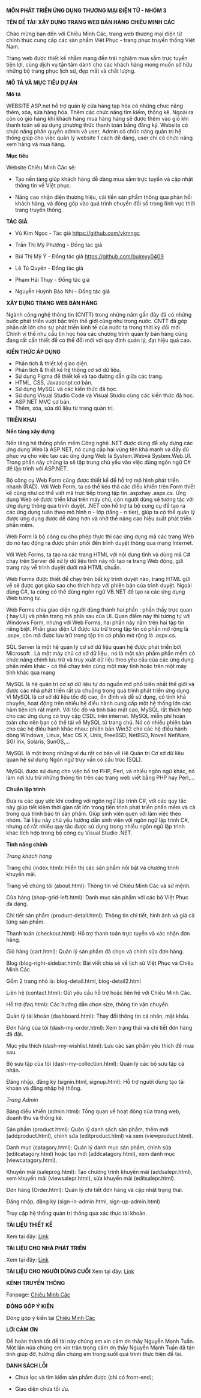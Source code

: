 
**MÔN PHÁT TRIỂN ỨNG DỤNG THƯƠNG MẠI ĐIỆN TỬ - NHÓM 3**

**TÊN ĐỀ TÀI: XÂY DỰNG TRANG WEB BÁN HÀNG CHIÊU MINH CÁC**

Chào mừng bạn đến với Chiêu Minh Các, trang web thương mại điện tử chính thức cung cấp các sản phẩm Việt Phục - trang phục truyền thống Việt Nam.

Trang web được thiết kế nhằm mang đến trải nghiệm mua sắm trực tuyến tiện lợi, cùng dịch vụ tận tâm dành cho các khách hàng mong muốn sở hữu những bộ trang phục lịch sử, đẹp mắt và chất lượng.

**MÔ TẢ VÀ MỤC TIÊU DỰ ÁN**

**Mô tả**

WEBSITE ASP.net hỗ trợ quản lý cửa hàng tạp hóa có những chưc năng thêm, xóa, sửa hàng hóa. Thêm các chức năng tìm kiếm, thống kê. Ngoài ra còn có giỏ hàng khi khách hàng mua hàng hàng sẽ được thêm vào giỏ khi thanh toán sẽ sử dụng phương thức thanh toán bằng đăng ký. Website có chức năng phân quyền admin và user, Admin có chức năng quản trị hệ thống giúp cho việc quản lý website 1 cách dễ dàng, user chỉ có chức năng xem hàng và mua hàng.

**Mục tiêu**

Website Chiêu Minh Các sẽ:

- Tạo nền tảng giúp khách hàng dễ dàng mua sắm trực tuyến và cập nhật thông tin về Việt phục.

- Nâng cao nhận diện thương hiệu, cải tiến sản phẩm thông qua phản hồi khách hàng, và đóng góp vào quá trình chuyển đổi số trong lĩnh vực thời trang truyền thống.

**TÁC GIẢ**

- Vũ Kim Ngọc - Tác giả https://github.com/vkmngc

- Trần Thị Mỹ Phường - Đồng tác giả

- Bùi Thị Mỹ Ý - Đồng tác giả https://github.com/buimyy0409

- Lê Tú Quyên - Đồng tác giả

- Phạm Hải Thụy - Đồng tác giả

- Nguyễn Huỳnh Bảo Nhị - Đồng tác giả

**XÂY DỰNG TRANG WEB BÁN HÀNG**

Ngành công nghệ thông tin (CNTT) trong những năm gần đây đã có những bước phát triển vượt bậc trên thế giới cũng như trong nước. CNTT đã góp phần rất lớn cho sự phát triển kinh tế của nước ta trong thời kỳ đổi mới. Chính vì thế nhu cầu tin học hóa các chương trình quản lý bán hàng cũng đang rất cần thiết để có thể đổi mới với quy định quản lý, đạt hiệu quả cao.

**KIẾN THỨC ÁP DỤNG**
- Phân tích & thiết kế giao diện.
- Phân tích & thiết kế hệ thống cơ sở dữ liệu.
- Sử dụng Figma để thiết kế và tạo đường dẫn giữa các trang.
- HTML, CSS, Javascript cơ bản.
- Sử dụng MySQL và các kiến thức đã học.
- Sử dụng Visual Studio Code và Visual Studio cùng các kiến thức đã học.
- ASP.NET MVC cơ bản.
- Thêm, xóa, sửa dữ liệu từ trang quản trị.

**TRIỂN KHAI**

**Nền tảng xây dựng**

Nền tảng hệ thống phần mềm Công nghệ .NET được dùng để xây dựng các ứng dụng Web là ASP.NET, nó cung cấp hai vùng tên khá mạnh và đầy đủ phục vụ cho việc tạo các ứng dụng Web là System.Webvà System.Web.UI. Trong phần này chúng ta sẽ tập trung chủ yếu vào việc dùng ngôn ngữ C# để lập trình với ASP.NET.

Bộ công cụ Web Form cũng được thiết kế để hỗ trợ mô hình phát triển nhanh (RAD). Với Web Form, ta có thể kéo thả các điều khiển trên Form thiết kế cũng như có thể viết mã trực tiếp trong tập tin .aspxhay .aspx.cs. Ứng dụng Web sẽ được triển khai trên máy chủ, còn người dùng sẽ tương tác với ứng dụng thông qua trình duyệt. .NET còn hỗ trợ ta bộ cung cụ để tạo ra các ứng dụng tuân theo mô hình n - lớp (tầng - n tier), giúp ta có thể quản lý được ứng dụng được dễ dàng hơn và nhờ thế nâng cao hiệu suất phát triển phần mềm.

Web Form là bộ công cụ cho phép thực thi các ứng dụng mà các trang Web do nó tạo động ra được phân phối đến trình duyệt thông qua mạng Internet.

Với Web Forms, ta tạo ra các trang HTML với nội dung tĩnh và dùng mã C# chạy trên Server để xử lý dữ liệu tĩnh này rồi tạo ra trang Web động, gửi trang này về trình duyệt dưới mã HTML chuẩn.

Web Forms được thiết để chạy trên bất kỳ trình duyệt nào, trang HTML gửi về sẽ được gọt giũa sao cho thích hợp với phiên bản của trình duyệt. Ngoài dùng C#, ta cũng có thể dùng ngôn ngữ VB.NET để tạo ra các ứng dụng Web tương tự.

Web Forms chia giao diện người dùng thành hai phần : phần thấy trực quan ( hay UI) và phần trang mã phía sau của UI. Quan điểm này thì tương tự với Windows Form, nhưng với Web Forms, hai phần này nằm trên hai tập tin riêng biệt. Phần giao diện UI được lưu trữ trong tập tin có phần mở rộng là .aspx, còn mã được lưu trữ trong tập tin có phần mở rộng là .aspx.cs.

SQL Server là một hệ quản lý cơ sở dữ liệu quan hệ được phát triển bởi Microsoft . Là một máy chủ cơ sở dữ liệu , nó là một sản phẩm phần mềm có chức năng chính lưu trữ và truy xuất dữ liệu theo yêu cầu của các ứng dụng phần mềm khác - có thể chạy trên cùng một máy tính hoặc trên một máy tính khác qua mạng

MySQL là hệ quản trị cơ sở dữ liệu tự do nguồn mở phổ biến nhất thế giới và được các nhà phát triển rất ưa chuộng trong quá trình phát triển ứng dụng. Vì MySQL là cơ sở dữ liệu tốc độ cao, ổn định và dễ sử dụng, có tính khả chuyển, hoạt động trên nhiều hệ điều hành cung cấp một hệ thống lớn các hàm tiện ích rất mạnh. Với tốc độ và tính bảo mật cao, MySQL rất thích hợp cho các ứng dụng có truy cập CSDL trên internet. MySQL miễn phí hoàn toàn cho nên bạn có thể tải về MySQL từ trang chủ. Nó có nhiều phiên bản cho các hệ điều hành khác nhau: phiên bản Win32 cho các hệ điều hành dòng Windows, Linux, Mac OS X, Unix, FreeBSD, NetBSD, Novell NetWare, SGI Irix, Solaris, SunOS,...

MySQL là một trong những ví dụ rất cơ bản về Hệ Quản trị Cơ sở dữ liệu quan hệ sử dụng Ngôn ngữ truy vấn có cấu trúc (SQL).

MySQL được sử dụng cho việc bổ trợ PHP, Perl, và nhiều ngôn ngữ khác, nó làm nơi lưu trữ những thông tin trên các trang web viết bằng PHP hay Perl,...

**Chuẩn lập trình**

Đưa ra các quy ước khi coding với ngôn ngữ lập trình C#, với các quy tắc này giúp tiết kiệm thời gian rất lớn trong tiến trình phát triển phần mềm và cả trong quá trình bảo trì sản phẩm. Giúp sinh viên quen với làm việc theo nhóm. Tài liệu này chủ yếu hướng dẫn sinh viên với ngôn ngữ lập trình C#, nhưng có rất nhiều quy tắc được sử dụng trong nhiều ngôn ngữ lập trình khác tích hợp trong bộ công cụ Visual Studio .NET.

**Tính năng chính**

_Trang khách hàng_

Trang chủ (index.html): Hiển thị các sản phẩm nổi bật và chương trình khuyến mãi.

Trang về chúng tôi (about.html): Thông tin về Chiêu Minh Các và sứ mệnh.

Cửa hàng (shop-grid-left.html): Danh mục sản phẩm với các bộ Việt Phục đa dạng.

Chi tiết sản phẩm (product-detail.html): Thông tin chi tiết, hình ảnh và giá cả từng sản phẩm.

Thanh toán (checkout.html): Hỗ trợ thanh toán trực tuyến và xác nhận đơn hàng.

Giỏ hàng (cart.html): Quản lý sản phẩm đã chọn và chỉnh sửa đơn hàng.

Blog (blog-right-sidebar.html): Bài viết chia sẻ về lịch sử Việt Phục và Chiêu Minh Các

Gồm 2 trang nhỏ là: blog-detail.html, blog-detail2.html

Liên hệ (contact.html): Gửi yêu cầu hỗ trợ hoặc liên hệ với Chiêu Minh Các.

Hỗ trợ (faq.html): Các hướng dẫn chọn size, thông tin vận chuyển.

Quản lý tài khoản (dashboard.html): Thay đổi thông tin cá nhân, mật khẩu.

Đơn hàng của tôi (dash-my-order.html): Xem trạng thái và chi tiết đơn hàng đã đặt.

Mục yêu thích (dash-my-wishlist.html): Lưu các sản phẩm yêu thích để mua sau.

Bộ sưu tập của tôi (dash-my-collection.html): Quản lý các bộ sưu tập cá nhân.

Đăng nhập, đăng ký (signin.html, signup.html): Hỗ trợ người dùng tạo tài khoản và đăng nhập hệ thống.


_Trang Admin_

Bảng điều khiển (admin.html): Tổng quan về hoạt động của trang web, doanh thu và thống kê.

Sản phẩm (product.html): Quản lý danh sách sản phẩm, thêm mới (addproduct.html), chỉnh sửa (editproduct.html) và xem (viewproduct.html).

Danh mục (catagory.html): Quản lý danh mục sản phẩm, chỉnh sửa (editcatagory.html) hoặc tạo mới (addcatagory.html), xem danh mục (viewcatagory.html).

Khuyến mãi (saleprog.html): Tạo chương trình khuyến mãi (addsalepr.html), xem khuyến mãi (viewsalepr.html), sửa khuyến mãi (editsalepr.html).

Đơn hàng (Order.html): Quản lý chi tiết đơn hàng và cập nhật trạng thái.

Đăng nhập, đăng ký (sign-in-admin.html, sign-up-admin.html)

Truy cập hệ thống quản trị thông qua xác thực tài khoản.

**TÀI LIỆU THIẾT KẾ**

Xem tại đây: [Link](https://github.com/vkmngc/Nhom3-main/blob/main/T%C3%A0iLi%E1%BB%87uTh%E1%BA%BFtK%E1%BA%BF.md)

**TÀI LIỆU CHO NHÀ PHÁT TRIỂN**

Xem tại đây: [Link]()

**TÀI LIỆU CHO NGƯỜI DÙNG CUỐI**
Xem tại đây: [Link]()

**KÊNH TRUYỀN THÔNG**

Fanpage: [Chiêu Minh Các](https://www.facebook.com/ChieuMinhCac)

**ĐÓNG GÓP Ý KIẾN**

Đóng góp ý kiến tại [Chiêu Minh Các](https://www.facebook.com/ChieuMinhCac)

**LỜI CẢM ƠN**

Để hoàn thành tốt đề tài này chúng em xin cảm ơn thầy Nguyễn Mạnh Tuấn. Một lần nữa chúng em xin trân trọng cảm ơn thầy Nguyễn Mạnh Tuấn đã tận tình giúp đỡ, hướng dẫn chúng em trong suốt quá trình thực hiện đề tài.

**DANH SÁCH LỖI**

- Chưa lọc và tìm kiếm sản phẩm được (chỉ có front-end);

- Giao diện chưa tối ưu.